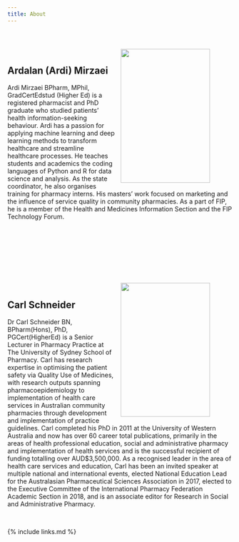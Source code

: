```yaml
---
title: About
---
```

<!-- {% include carpentries.html %} -->

<br>

<figure>
  <img src="{{ page.root }}/fig/Ardi45.jpg" style="margin:10px;width:200px;height:300px;" align="right"/>
  <!-- <figcaption> Ardi Mirzaei</figcaption> -->
</figure><br>

## Ardalan (Ardi) Mirzaei

Ardi Mirzaei BPharm, MPhil, GradCertEdstud (Higher Ed) is a registered pharmacist and PhD graduate who studied patients’ health information-seeking behaviour. Ardi has a passion for applying machine learning and deep learning methods to transform healthcare and streamline healthcare processes. He teaches students and academics the coding languages of Python and R for data science and analysis. As the state coordinator, he also organises training for pharmacy interns. His masters’ work focused on marketing and the influence of service quality in community pharmacies. As a part of FIP, he is a member of the Health and Medicines Information Section and the FIP Technology Forum.

<br>
<br>
<br>
<br>
<br>
<br>


<figure>
  <img src="{{ page.root }}/fig/CarlSchneider.jpg" style="margin:10px;width:200px;height:300px;" align="right"/>
  <!-- <figcaption> Dr Carl Schneider</figcaption> -->

</figure><br>

## Carl Schneider


Dr Carl Schneider BN, BPharm(Hons), PhD, PGCert(HigherEd) is a Senior Lecturer in Pharmacy Practice at The University of Sydney School of Pharmacy. Carl has research expertise in optimising the patient safety via Quality Use of Medicines, with research outputs spanning pharmacoepidemiology to implementation of health care services in Australian community pharmacies through development and implementation of practice guidelines. Carl completed his PhD in 2011 at the University of Western Australia and now has over 60 career total publications, primarily in the areas of health professional education, social and administrative pharmacy and implementation of health services and is the successful recipient of funding totalling over AUD$3,500,000. As a recognised leader in the area of health care services and education, Carl has been an invited speaker at multiple national and international events, elected National Education Lead for the Australasian Pharmaceutical Sciences Association in 2017, elected to the Executive Committee of the International Pharmacy Federation Academic Section in 2018, and is an associate editor for Research in Social and Administrative Pharmacy.



<br>

{% include links.md %}
